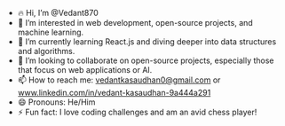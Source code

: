- 🔥 Hi, I’m @Vedant870
- 👀 I’m interested in web development, open-source projects, and machine learning.
- 🌱 I’m currently learning React.js and diving deeper into data structures and algorithms.
- 💞️ I’m looking to collaborate on open-source projects, especially those that focus on web applications or AI.
- 📫 How to reach me: vedantkasaudhan0@gmail.com or www.linkedin.com/in/vedant-kasaudhan-9a444a291
- 😄 Pronouns: He/Him
- ⚡ Fun fact: I love coding challenges and am an avid chess player!

<!---
Vedant870/Vedant870 is a ✨ special ✨ repository because its `README.md` (this file) appears on your GitHub profile.
You can click the Preview link to take a look at your changes.
--->
